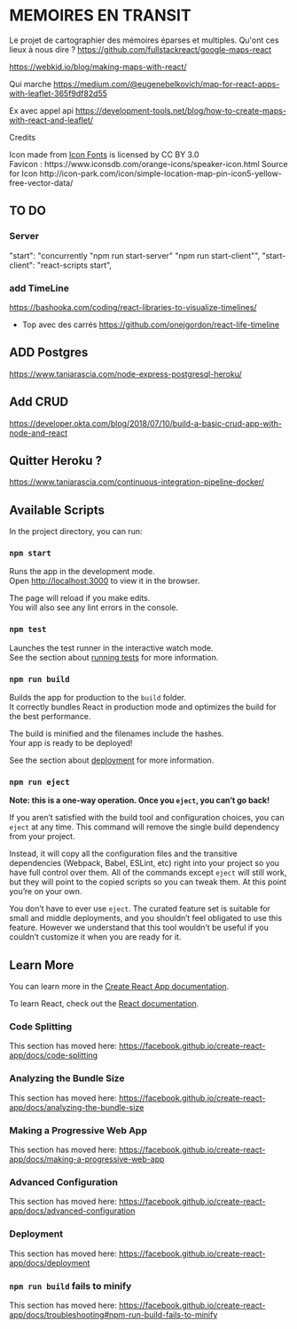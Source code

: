 # MEMOIRES EN TRANSIT


Le projet de cartographier des mémoires éparses et multiples.
Qu'ont ces lieux à nous dire ?
https://github.com/fullstackreact/google-maps-react

https://webkid.io/blog/making-maps-with-react/

Qui marche https://medium.com/@eugenebelkovich/map-for-react-apps-with-leaflet-365f9df82d55


Ex avec appel api https://development-tools.net/blog/how-to-create-maps-with-react-and-leaflet/


Credits

<div>Icon made from <a href="http://www.onlinewebfonts.com/icon">Icon Fonts</a> is licensed by CC BY 3.0</div>
Favicon : https://www.iconsdb.com/orange-icons/speaker-icon.html
Source for Icon http://icon-park.com/icon/simple-location-map-pin-icon5-yellow-free-vector-data/  

## TO DO

### Server
"start": "concurrently \"npm run start-server\" \"npm run start-client\"",
"start-client": "react-scripts start",

### add TimeLine
https://bashooka.com/coding/react-libraries-to-visualize-timelines/
- Top avec des carrés https://github.com/onejgordon/react-life-timeline



## ADD Postgres
https://www.taniarascia.com/node-express-postgresql-heroku/

## Add CRUD
https://developer.okta.com/blog/2018/07/10/build-a-basic-crud-app-with-node-and-react

## Quitter Heroku ?
https://www.taniarascia.com/continuous-integration-pipeline-docker/





## Available Scripts

In the project directory, you can run:

### `npm start`

Runs the app in the development mode.<br>
Open [http://localhost:3000](http://localhost:3000) to view it in the browser.

The page will reload if you make edits.<br>
You will also see any lint errors in the console.

### `npm test`

Launches the test runner in the interactive watch mode.<br>
See the section about [running tests](https://facebook.github.io/create-react-app/docs/running-tests) for more information.

### `npm run build`

Builds the app for production to the `build` folder.<br>
It correctly bundles React in production mode and optimizes the build for the best performance.

The build is minified and the filenames include the hashes.<br>
Your app is ready to be deployed!

See the section about [deployment](https://facebook.github.io/create-react-app/docs/deployment) for more information.

### `npm run eject`

**Note: this is a one-way operation. Once you `eject`, you can’t go back!**

If you aren’t satisfied with the build tool and configuration choices, you can `eject` at any time. This command will remove the single build dependency from your project.

Instead, it will copy all the configuration files and the transitive dependencies (Webpack, Babel, ESLint, etc) right into your project so you have full control over them. All of the commands except `eject` will still work, but they will point to the copied scripts so you can tweak them. At this point you’re on your own.

You don’t have to ever use `eject`. The curated feature set is suitable for small and middle deployments, and you shouldn’t feel obligated to use this feature. However we understand that this tool wouldn’t be useful if you couldn’t customize it when you are ready for it.

## Learn More

You can learn more in the [Create React App documentation](https://facebook.github.io/create-react-app/docs/getting-started).

To learn React, check out the [React documentation](https://reactjs.org/).

### Code Splitting

This section has moved here: https://facebook.github.io/create-react-app/docs/code-splitting

### Analyzing the Bundle Size

This section has moved here: https://facebook.github.io/create-react-app/docs/analyzing-the-bundle-size

### Making a Progressive Web App

This section has moved here: https://facebook.github.io/create-react-app/docs/making-a-progressive-web-app

### Advanced Configuration

This section has moved here: https://facebook.github.io/create-react-app/docs/advanced-configuration

### Deployment

This section has moved here: https://facebook.github.io/create-react-app/docs/deployment

### `npm run build` fails to minify

This section has moved here: https://facebook.github.io/create-react-app/docs/troubleshooting#npm-run-build-fails-to-minify

